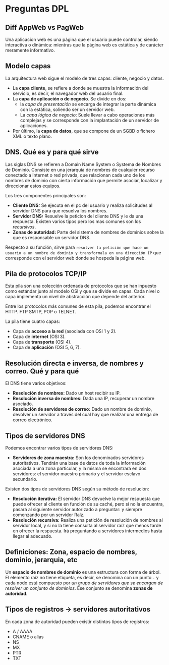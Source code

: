 # Preguntas DPL

## Diff AppWeb vs PagWeb

Una aplicacion web es una página que el usuario puede controlar, siendo interactiva o dinámica: mientras que la página web es estática y de carácter meramente informativo.

## Modelo capas

La arquitectura web sigue el modelo de tres capas:
cliente, negocio y datos.

- La **capa cliente**, se refiere a donde se muestra la información del servicio, es decir, el navegador web del usuario final.
- La **capa de aplicación o de negocio**. Se divide en dos:
  - la _capa de presentación_ se encarga de integrar la parte dinámica con la estática, soliendo ser un servidor web.
  - La _capa lógica de negocio_: Suele llevar a cabo operaciones más complejas y se corresponde con la implantación de un servidor de aplicaciones.
- Por último, la **capa de datos**, que se compone de un SGBD o fichero XML o texto plano.

## DNS. Qué es y para qué sirve

Las siglas DNS se refieren a Domain Name System o Systema de Nombres de Dominio. Consiste en una jerarquía de nombres de cualquier recurso conectado a Internet o red privada, que relacionan cada uno de los nombres de dominio con cierta información que permite asociar, localizar y direccionar estos equipos.

Los tres componentes principales son:

- **Cliente DNS:** Se ejecuta en el pc del usuario y realiza solicitudes al servidor DNS para que resuelva los nombres.
- **Servidor DNS:** Resuelve la peticion del cliente DNS y le da una respuesta. Existen varios tipos pero los mas comunes son los _recursivos_.
- **Zonas de autoridad:** Parte del sistema de nombres de dominios sobre la que es responsable un servidor DNS.

Respecto a su función, sirve para `resolver la petición que hace un usuario a un nombre de dominio y transformala en una dirección IP` que corresponde con el servidor web donde se hospeda la página web.

## Pila de protocolos TCP/IP

Esta pila son una colección ordenada de protocolos que se han inpuesto como estándar junto al modelo OSI y que se divide en capas. Cada nivel o capa implementa un nivel de abstracción que depende del anterior.

Entre los protocolos más comunes de esta pila, podemos encontrar el HTTP. FTP SMTP, POP o TELNET.

La pila tiene cuatro capas:

- Capa de **acceso a la red** (asociada con OSI 1 y 2).
- Capa de **internet** (OSI 3).
- Capa de **transporte** (OSI 4).
- Capa de **aplicación** (OSI 5, 6, 7).

## Resolución directa e inversa, de nombres y correo. Qué y para qué

El DNS tiene varios objetivos:

- **Resolución de nombres:** Dado un host recibir su IP.
- **Resolución inversa de nombres:** Dada una IP, recuperar un nombre asociado.
- **Resolución de servidores de correo:** Dado un nombre de dominio, devolver un servidor a través del cual hay que realizar una entrega de correo electrónico.

## Tipos de servidores DNS

Podemos encontrar varios tipos de servidores DNS:

- **Servidores de zona maestra:** Son los denominados servidores autoritativos. Tendrán una base de datos de toda la información asociada a una zona particular, y la misma se encontrará en dos servidores: el servidor maestro primario y el servidor esclavo secundario.

Existen dos tipos de servidores DNS según su método de resolución:

- **Resolución iterativa:** El servidor DNS devuelve la mejor respuesta que puede ofrecer al cliente en función de su caché, pero si no la encuentra, pasará al siguiente servidor autorizado a preguntar: y siempre comenzando por un servidor Raíz.
- **Resolución recursiva:** Realiza una petición de resolución de nombres al servidor local, y si no la tiene consulta al servidor raíz que menos tarde en ofrecer la respuesta. Irá preguntando a servidores intermedios hasta llegar al adecuado.

## **Definiciones:** Zona, espacio de nombres, dominio, jerarquia, etc

Un **espacio de nombres de dominio** es una estructura con forma de árbol. El elemento raíz no tiene etiqueta, es decir, se denomina con un punto `.` y cada nodo está compuesto por _un grupo de servidores que se encargan de resolver un conjunto de dominios_. Ese conjunto se denomina **zonas de autoridad**.

## Tipos de registros -> servidores autoritativos

En cada zona de autoridad pueden existir distintos tipos de registros:

- A / AAAA
- CNAME o alias
- NS
- MX
- PTR
- TXT

